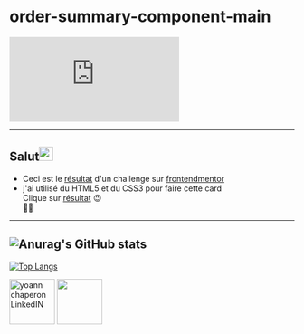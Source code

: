 # order-summary-component-main  
[![gzip size](http://img.badgesize.io/https://github.com/yoann-chaperon/order-summary-component-main/blob/main/app.min.css?compression=gzip)](https://github.com/yoann-chaperon/order-summary-component-main/blob/main/app.min.css)

---
## Salut<img src="https://media.giphy.com/media/hvRJCLFzcasrR4ia7z/giphy.gif" width="25px">
- Ceci est le [résultat](https://yoann-chaperon.github.io/order-summary-component-main/) d'un challenge sur [frontendmentor](https://www.frontendmentor.io/challenges/order-summary-component-QlPmajDUj)
- j'ai utilisé du HTML5 et du CSS3 pour faire cette card  
  Clique sur [résultat](https://yoann-chaperon.github.io/order-summary-component-main/) 😉  
  🤘🙏

---

![Anurag's GitHub stats](https://github-readme-stats.vercel.app/api?username=yoann-chaperon&hide=contribs,prs&theme=synthwave)
---
[![Top Langs](https://github-readme-stats.vercel.app/api/top-langs/?username=yoann-chaperon&layout=compact)](https://github.com/yoann-chaperon/github-readme-stats)

<a href="https://www.linkedin.com/in/yoann-chaperon/">
  <img radius="50%"alt="yoann chaperon LinkedIN" width="80px" height="80px"   src="https://www.cabinet-ace.fr/wp-content/uploads/2018/07/linked-in2.gif"/></a>
<a href="https://twitter.com/chaps35300"><img src="https://i.pinimg.com/originals/81/16/88/811688d44a9906c2b1db6cde2304168b.gif" width="80px" height="80px"/></a>
